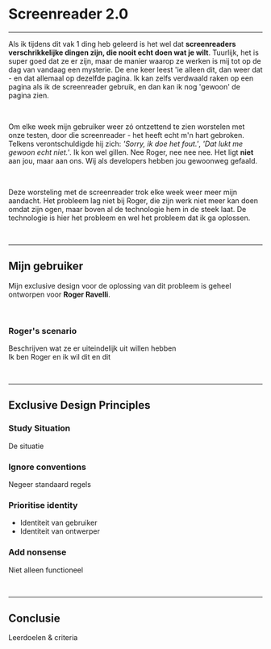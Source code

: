 # Screenreader 2.0

---

Als ik tijdens dit vak 1 ding heb geleerd is het wel dat **screenreaders verschrikkelijke dingen zijn, die nooit echt doen wat je wilt**. Tuurlijk, het is super goed dat ze er zijn, maar de manier waarop ze werken is mij tot op de dag van vandaag een mysterie. De ene keer leest 'ie alleen dit, dan weer dat - en dat allemaal op dezelfde pagina. Ik kan zelfs verdwaald raken op een pagina als ik de screenreader gebruik, en dan kan ik nog 'gewoon' de pagina zien. 

</br>

Om elke week mijn gebruiker weer zó ontzettend te zien worstelen met onze testen, door die screenreader - het heeft echt m'n hart gebroken. Telkens verontschuldigde hij zich: _'Sorry, ik doe het fout.'_, _'Dat lukt me gewoon echt niet.'_. Ik kon wel gillen. Nee Roger, nee nee nee. Het ligt **niet** aan jou, maar aan ons. Wij als developers hebben jou gewoonweg gefaald. 

</br>

Deze worsteling met de screenreader trok elke week weer meer mijn aandacht. Het probleem lag niet bij Roger, die zijn werk niet meer kan doen omdat zijn ogen, maar boven al de technologie hem in de steek laat. De technologie is hier het probleem en wel het probleem dat ik ga oplossen.

</br>

---
<!-- Over de gebruiker -->

## Mijn gebruiker  
Mijn exclusive design voor de oplossing van dit probleem is geheel ontworpen voor **Roger Ravelli**.  

</br>

### Roger's scenario  
Beschrijven wat ze er uiteindelijk uit willen hebben  
Ik ben Roger en ik wil dit en dit 

</br>

---

<!--  Exclusive Design Principles -->
## Exclusive Design Principles  
### Study Situation  
De situatie  

### Ignore conventions  
Negeer standaard regels  

### Prioritise identity  
- Identiteit van gebruiker  
- Identiteit van ontwerper  

### Add nonsense  
Niet alleen functioneel  

</br>

---

<!-- Conclusie -->
## Conclusie
Leerdoelen & criteria


<!-- ##

## Inleiding
Deze README dient als een samenvatting van alle documentatie. -->



<!-- ## :nerd_face: Het vak

_The course Human Centred Design is about learning to design and build websites for real humans, using user testing and iterative design proces. Human Centred Design is part of the half year minor programme about Web Design and Development in Amsterdam. Bachelor Communication and Multimedia Design, Amsterdam University of Applied Science._

### Opdrachtomschrijving
Voor dit vak krijg je een ontwerp-opdracht die je gaat maken voor 1 mens. Een echt mens. Je moet je ontwerp 3 keer testen. Door te testen en te itereren ga je je ontwerp verbeteren. Uiteindelijk heb je een ontwerp dat exclusief gemaakt is voor 1 persoon. Een _exclusive design_ ... Wie is deze persoon dan voor wie je dit gaat maken? Wat vindt deze persoon leuk of juist niet? En hoe bedient deze persoon een computer?

Het doel van deze opdracht is om je te verdiepen in een gebruiker, en om te leren testen. Test of jouw gebruiker, jouw 'mens', je ontwerp goed kan bedienen. Kloppen je aannames? Door te prototypen en testen met echte mensen leer je hoe je je ontwerp kan verbeteren.

### Probleemstelling
De persoon waar ik voor heb ontworpen is Roger. Roger is 54 jaar en tien jaar geleden slechtziend geworden. De ziekte heet maculadegeneratie en is een progressieve oogziekte, waarbij het centrale zicht wegvalt. Omdat het progressief is, wordt het elk jaar slechter. Het is alsof er een vuist voor je ogen is. Door heel het gezichtsveld bevinden zich vlekken. Rechts is het zelfs een grote vlek. Daaromheen kun je wel zien, maar doordat het centrale zicht wegvalt, zie je de rest minder scherp. Zelf gaf Roger aan dat hij de vorm van de kerk wel ziet, maar de klok niet.

Uit de testen bleek dat Roger nog vaak zijn muis (en dus zicht) gebruikt, maar eigenlijk wilt hij dit niet. Is het daarom mogelijk om een app/website te maken die door middel van het toetsenbord en audio gebruikt kan worden? -->


<!-- Installatie -->

<!-- concept -->

<!-- screenshots -->

<!-- design -->

<!-- exclusive design principles -->
<!-- 
## :see_no_evil: Exclusive Design Principles

### Overview

### 1). Study Situation
Om te kunnen ontwerpen voor iedereen is het nodig dat je elk individueel bestudeert. Wat zijn zijn/haar gebreken? Wat kan deze persoon wel? Wat vindt de persoon interessant/leuk? Welke manier van interacteren heeft zijn/haar voorkeur? Het is dus belangrijk dat je eerst de situatie bestudeert en de persoon eventueel vragen stelt om achter bepaalde dingen te komen.

### 2). Ignoring Conventions
Op Wikipedia staat:  _Een conventie is een gangbare of verwachte manier van handelen binnen een groep of gemeenschap._  Encyclo.nl zegt:  _wat de mensen meestal doen._

Het staat er goed:  **_de verwachte manier van handelen_**  en  **_wat de mensen meestal doen_**. Deze conventies zijn ontworpen door ontwerpers en werken misschien helemaal niet voor mensen die geen ontwerpers zijn. Daarnaast komt er nog eens bij kijken dat ik hier ontwerp voor Roger. Roger kan niet even een grote witte popup wegklikken of vergelijkbare dingen doen. Wat voor mij normaal is, is voor niet ontwerpers misschien helemaal niet normaal, laat staan voor Roger.

### 3). Prioritise Identity
Door 'beperkte' mensen te betrekken bij het ontwerpen, worden deze als het ware jouw mede-ontwerpers in plaats van objecten die je bestudeert. Als jij een website ontwerpt voor een jong iemand, dan is het best wel leuk om er tussendoor grapjes in te stoppen of om de computer soms domme dingen te laten zeggen.

Alleen op het moment dat je iets ontwerpt voor wat oudere mensen én de website heeft een informatief doel (dus een een website met blogs/nieuwsartikelen) dan sla je de plank mis als je een beetje grappig gaat doen.

Dit komt allemaal weer samen bij het eerste onderdeel: bestudeer de situatie. Wie is de persoon waar jij het voor maakt? Hecht deze waarde aan snelheid of aan humor? Beiden misschien?

Gebruik de identiteit van de persoon voor wie je gaat ontwerpen. Door de identiteit voorop te stellen, krijg je ongetwijfeld nieuwe ideeën en inzichten.

### 4). Add Nonsense
Naast dat het vaak ook wel leuk is, zorgt het er ook voor dat je buiten de kaders gaat denken. Door iets te doen wat op voorhand nogal 'onzinnig' lijkt, maak je dingen die uiteindelijk misschien toch niet zo onzinnig zijn.

Door onzin toe te voegen, maak je alle dingen die je kunt bedenken zonder dat je ze gek vindt. Door dit te doen, ontstaan er een hoop dingen die eigenlijk helemaal niet zo gek blijken te zijn.

In de [Wiki]() kun je lezen hoe ik deze principes heb toegepast binnen dit project. -->



<!-- testen -->
<!-- ## :mag: Testen

### Week 1

Het volledige testverslag van week 1 is in de [Wiki]() te lezen.

### Week 2

Het volledige testverslag van week 2 is in de [Wiki]() te lezen.

### Week 3

Het volledige testverslag van week 3 is in de [Wiki]() te lezen. -->



<!-- bronnen? -->
